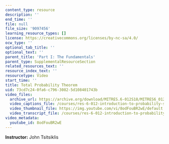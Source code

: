 ```yaml
---
content_type: resource
description: ''
end_time: ''
file: null
file_size: '9097456'
learning_resource_types: []
license: https://creativecommons.org/licenses/by-nc-sa/4.0/
ocw_type: ''
optional_tab_title: ''
optional_text: ''
parent_title: 'Part I: The Fundamentals'
parent_type: SupplementalResourceSection
related_resources_text: ''
resource_index_text: ''
resourcetype: Video
start_time: ''
title: Total Probability Theorem
uid: 73cd7c24-0fa6-c796-3082-5d108401743b
video_files:
  archive_url: https://archive.org/download/MITRES.6-012S18/MITRES6_012S18_L02-07_300k.mp4
  video_captions_file: /courses/res-6-012-introduction-to-probability-spring-2018/c2d7e847f11d5f8198bc9d9d0843afa2_8odFouBR2wE.vtt
  video_thumbnail_file: https://img.youtube.com/vi/8odFouBR2wE/default.jpg
  video_transcript_file: /courses/res-6-012-introduction-to-probability-spring-2018/5720821f7d3941124cc071b3ca47cb9b_8odFouBR2wE.pdf
video_metadata:
  youtube_id: 8odFouBR2wE
---
```


**Instructor:** John Tsitsiklis


